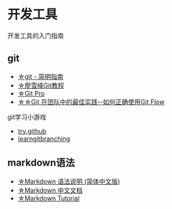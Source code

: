 # 开发工具 #

开发工具的入门指南

## git ##

- [☆git - 简明指南](http://rogerdudler.github.io/git-guide/index.zh.html)
- [☆廖雪峰Git教程](https://www.liaoxuefeng.com/wiki/0013739516305929606dd18361248578c67b8067c8c017b000)
- [☆Git Pro](https://git-scm.com/book/zh/v2)
- [☆☆Git 在团队中的最佳实践--如何正确使用Git Flow](http://www.cnblogs.com/cnblogsfans/p/5075073.html)

git学习小游戏

- [try.github](https://try.github.io)
- [learngitbranching](http://learngitbranching.js.org/)

## markdown语法 ##

- [☆Markdown 语法说明 (简体中文版)](http://wowubuntu.com/markdown/)
- [☆Markdown 中文文档](https://markdown-zh.readthedocs.io/en/latest/)
- [☆Markdown Tutorial](http://www.markdowntutorial.com/)

